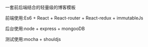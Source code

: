 一套前后端结合的轻量级的博客模板

前端使用:Es6 + React + React-router + React-redux + immutableJs 

后台使用:node + express + mongooDB

测试使用:mocha + shouldjs